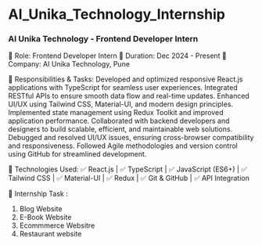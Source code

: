 # AI_Unika_Technology_Internship

### AI Unika Technology - Frontend Developer Intern
🚀 Role: Frontend Developer Intern
📅 Duration: Dec 2024 - Present
🏢 Company: AI Unika Technology, Pune

🔹 Responsibilities & Tasks:
Developed and optimized responsive React.js applications with TypeScript for seamless user experiences.
Integrated RESTful APIs to ensure smooth data flow and real-time updates.
Enhanced UI/UX using Tailwind CSS, Material-UI, and modern design principles.
Implemented state management using Redux Toolkit and improved application performance.
Collaborated with backend developers and designers to build scalable, efficient, and maintainable web solutions.
Debugged and resolved UI/UX issues, ensuring cross-browser compatibility and responsiveness.
Followed Agile methodologies and version control using GitHub for streamlined development.

🔹 Technologies Used:
✅ React.js | ✅ TypeScript | ✅ JavaScript (ES6+) | ✅ Tailwind CSS | ✅ Material-UI | ✅ Redux | ✅ Git & GitHub | ✅ API Integration

🔹 Internship Task :
1. Blog Website 
2. E-Book Website
3. Ecommmerce Websitre
4. Restaurant website
   
